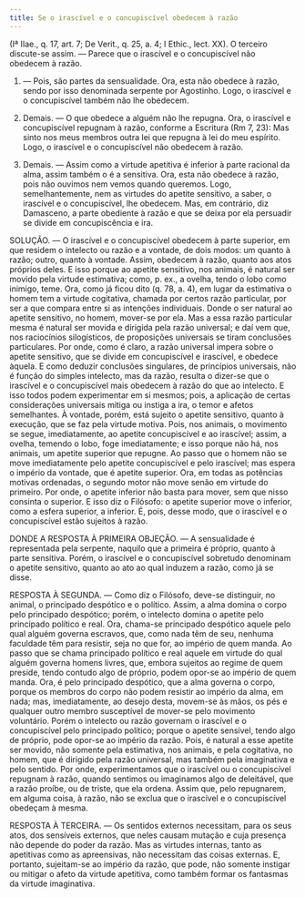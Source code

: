 ```yaml
---
title: Se o irascível e o concupiscível obedecem à razão
---
```


(Iª IIae., q. 17, art. 7; De Verit., q. 25, a. 4; I Ethic., lect. XX).
  O terceiro discute-se assim. ― Parece que o irascível e o concupiscível não obedecem à razão.  

1. ― Pois, são partes da sensualidade. Ora, esta não obedece à razão, sendo por isso denominada serpente por Agostinho. Logo, o irascível e o concupiscível também não lhe obedecem.  

2. Demais. ― O que obedece a alguém não lhe repugna. Ora, o irascível e concupiscível repugnam à razão, conforme a Escritura (Rm 7, 23): Mas sinto nos meus membros outra lei que repugna à lei do meu espírito. Logo, o irascível e o concupiscível não obedecem à razão.  

3. Demais. ― Assim como a virtude apetitiva é inferior à parte racional da alma, assim também o é a sensitiva. Ora, esta não obedece à razão, pois não ouvimos nem vemos quando queremos. Logo, semelhantemente, nem as virtudes do apetite sensitivo, a saber, o irascível e o concupiscível, lhe obedecem.  Mas, em contrário, diz Damasceno, a parte obediente à razão e que se deixa por ela persuadir se divide em concupiscência e ira.  

SOLUÇÃO. ― O irascível e o concupiscível obedecem à parte superior, em que residem o intelecto ou razão e a vontade, de dois modos: um quanto à razão; outro, quanto à vontade.  Assim, obedecem à razão, quanto aos atos próprios deles. E isso porque ao apetite sensitivo, nos animais, é natural ser movido pela virtude estimativa; como, p. ex., a ovelha, tendo o lobo como inimigo, teme. Ora, como já ficou dito (q. 78, a. 4), em lugar da estimativa o homem tem a virtude cogitativa, chamada por certos razão particular, por ser a que compara entre si as intenções individuais. Donde o ser natural ao apetite sensitivo, no homem, mover-se por ela. Mas a essa razão particular mesma é natural ser movida e dirigida pela razão universal; e daí vem que, nos raciocínios silogísticos, de proposições universais se tiram conclusões particulares. Por onde, como é claro, a razão universal impera sobre o apetite sensitivo, que se divide em concupiscível e irascível, e obedece àquela. E como deduzir conclusões singulares, de princípios universais, não é função do simples intelecto, mas da razão, resulta o dizer-se que o irascível e o concupiscível mais obedecem à razão do que ao intelecto. E isso todos podem experimentar em si mesmos; pois, a aplicação de certas considerações universais mitiga ou instiga a ira, o temor e afetos semelhantes.  À vontade, porém, está sujeito o apetite sensitivo, quanto à execução, que se faz pela virtude motiva. Pois, nos animais, o movimento se segue, imediatamente, ao apetite concupiscível e ao irascível; assim, a ovelha, temendo o lobo, foge imediatamente; e isso porque não há, nos animais, um apetite superior que repugne. Ao passo que o homem não se move imediatamente pelo apetite concupiscível e pelo irascível; mas espera o império da vontade, que é apetite superior. Ora, em todas as potências motivas ordenadas, o segundo motor não move senão em virtude do primeiro. Por onde, o apetite inferior não basta para mover, sem que nisso consinta o superior. E isso diz o Filósofo: o apetite superior move o inferior, como a esfera superior, a inferior.  É, pois, desse modo, que o irascível e o concupiscível estão sujeitos à razão.  

DONDE A RESPOSTA À PRIMEIRA OBJEÇÃO. ― A sensualidade é representada pela serpente, naquilo que a primeira é próprio, quanto à parte sensitiva. Porém, o irascível e o concupiscível sobretudo denominam o apetite sensitivo, quanto ao ato ao qual induzem a razão, como já se disse.  

RESPOSTA À SEGUNDA. ― Como diz o Filósofo, deve-se distinguir, no animal, o principado despótico e o político. Assim, a alma domina o corpo pelo principado despótico; porém, o intelecto domina o apetite pelo principado político e real. Ora, chama-se principado despótico aquele pelo qual alguém governa escravos, que, como nada têm de seu, nenhuma faculdade têm para resistir, seja no que for, ao império de quem manda. Ao passo que se chama principado político e real aquele em virtude do qual alguém governa homens livres, que, embora sujeitos ao regime de quem preside, tendo contudo algo de próprio, podem opor-se ao império de quem manda. Ora, é pelo principado despótico, que a alma governa o corpo, porque os membros do corpo não podem resistir ao império da alma, em nada; mas, imediatamente, ao desejo desta, movem-se às mãos, os pés e qualquer outro membro susceptível de mover-se pelo movimento voluntário. Porém o intelecto ou razão governam o irascível e o concupiscível pelo principado político; porque o apetite sensível, tendo algo de próprio, pode opor-se ao império da razão. Pois, é natural a esse apetite ser movido, não somente pela estimativa, nos animais, e pela cogitativa, no homem, que é dirigido pela razão universal, mas também pela imaginativa e pelo sentido. Por onde, experimentamos que o irascível ou o concupiscível repugnam à razão, quando sentimos ou imaginamos algo de deleitável, que a razão proíbe, ou de triste, que ela ordena. Assim que, pelo repugnarem, em alguma coisa, à razão, não se exclua que o irascível e o concupiscível obedeçam à mesma.  

RESPOSTA À TERCEIRA. ― Os sentidos externos necessitam, para os seus atos, dos sensíveis externos, que neles causam mutação e cuja presença não depende do poder da razão. Mas as virtudes internas, tanto as apetitivas como as apreensivas, não necessitam das coisas externas. E, portanto, sujeitam-se ao império da razão, que pode, não somente instigar ou mitigar o afeto da virtude apetitiva, como também formar os fantasmas da virtude imaginativa.
